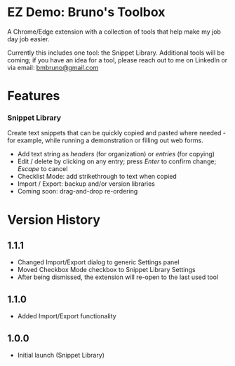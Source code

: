 # EZ Demo: Bruno's Toolbox

A Chrome/Edge extension with a collection of tools that help make my job day job easier.

Currently this includes one tool: the Snippet Library. Additional tools will be coming; if you have an idea for a tool, please reach out to me on LinkedIn or via email: bmbruno@gmail.com

# Features

### Snippet Library

Create text snippets that can be quickly copied and pasted where needed - for example, while running a demonstration or filling out web forms.

 * Add text string as _headers_ (for organization) or _entries_ (for copying)
 * Edit / delete by clicking on any entry; press _Enter_ to confirm change; _Escape_ to cancel
 * Checklist Mode: add strikethrough to text when copied
 * Import / Export: backup and/or version libraries
 * Coming soon: drag-and-drop re-ordering

# Version History

## 1.1.1

* Changed Import/Export dialog to generic Settings panel
* Moved Checkbox Mode checkbox to Snippet Library Settings
* After being dismissed, the extension will re-open to the last used tool

## 1.1.0

* Added Import/Export functionality

## 1.0.0

* Initial launch (Snippet Library)
